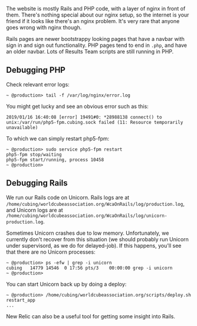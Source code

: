 The website is mostly Rails and PHP code, with a layer of nginx in front of them. There's nothing special about our nginx setup, so the internet is your friend if it looks like there's an nginx problem. It's very rare that anyone goes wrong with nginx though.

Rails pages are newer bootstrappy looking pages that have a navbar with sign in and sign out functionality.
PHP pages tend to end in `.php`, and have an older navbar. Lots of Results Team scripts are still running in PHP.

## Debugging PHP

Check relevant error logs:

```
~ @production> tail -f /var/log/nginx/error.log
```

You might get lucky and see an obvious error such as this:

```
2019/01/16 16:40:08 [error] 19491#0: *28988138 connect() to unix:/var/run/php5-fpm.cubing.sock failed (11: Resource temporarily unavailable)
```

To which we can simply restart php5-fpm:

```
~ @production> sudo service php5-fpm restart
php5-fpm stop/waiting
php5-fpm start/running, process 10458
~ @production> 
```

## Debugging Rails

We run our Rails code on Unicorn. Rails logs are at `/home/cubing/worldcubeassociation.org/WcaOnRails/log/production.log`, and Unicorn logs are at `/home/cubing/worldcubeassociation.org/WcaOnRails/log/unicorn-production.log`.

Sometimes Unicorn crashes due to low memory. Unfortunately, we currently don't recover from this situation (we should probably run Unicorn under supervisord, as we do for delayed-job). If this happens, you'll see that there are no Unicorn processes:

```
~ @production> ps -efw | grep -i unicorn
cubing   14779 14546  0 17:56 pts/3    00:00:00 grep -i unicorn
~ @production>
```

You can start Unicorn back up by doing a deploy:

```
~ @production> /home/cubing/worldcubeassociation.org/scripts/deploy.sh restart_app
...
```

New Relic can also be a useful tool for getting some insight into Rails.